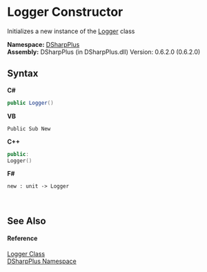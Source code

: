 # Logger Constructor 
 

Initializes a new instance of the <a href="6c13a27e-db36-c994-0b19-4bb50a260ac8">Logger</a> class

**Namespace:**&nbsp;<a href="503971eb-de5e-a570-9922-de9500a9b1cc">DSharpPlus</a><br />**Assembly:**&nbsp;DSharpPlus (in DSharpPlus.dll) Version: 0.6.2.0 (0.6.2.0)

## Syntax

**C#**<br />
``` C#
public Logger()
```

**VB**<br />
``` VB
Public Sub New
```

**C++**<br />
``` C++
public:
Logger()
```

**F#**<br />
``` F#
new : unit -> Logger
```

<br />

## See Also


#### Reference
<a href="6c13a27e-db36-c994-0b19-4bb50a260ac8">Logger Class</a><br /><a href="503971eb-de5e-a570-9922-de9500a9b1cc">DSharpPlus Namespace</a><br />